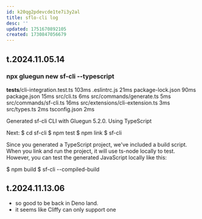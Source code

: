 ```yaml
---
id: k20qg2pdevcde1te7i3y2al
title: sflo-cli log
desc: ''
updated: 1751670892105
created: 1730847056679
---
```


## t.2024.11.05.14

### npx gluegun new sf-cli --typescript

__tests__/cli-integration.test.ts 103ms
.eslintrc.js 21ms
package-lock.json 90ms
package.json 15ms
src/cli.ts 6ms
src/commands/generate.ts 5ms
src/commands/sf-cli.ts 16ms
src/extensions/cli-extension.ts 3ms
src/types.ts 2ms
tsconfig.json 2ms

Generated sf-cli CLI with Gluegun 5.2.0.
Using TypeScript

Next:
  $ cd sf-cli
  $ npm test
  $ npm link
  $ sf-cli

Since you generated a TypeScript project, we've included a build script.
When you link and run the project, it will use ts-node locally to test.
However, you can test the generated JavaScript locally like this:

  $ npm build
  $ sf-cli --compiled-build

## t.2024.11.13.06

- so good to be back in Deno land.
- it seems like Cliffy can only support one 